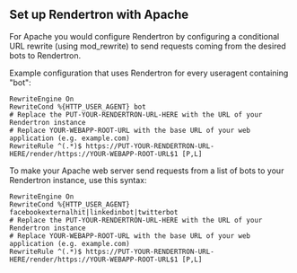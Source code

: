 ## Set up Rendertron with Apache

For Apache you would configure Rendertron by configuring a conditional URL rewrite (using mod_rewrite) to send requests coming from the desired bots to Rendertron.

Example configuration that uses Rendertron for every useragent containing "bot":

```
RewriteEngine On
RewriteCond %{HTTP_USER_AGENT} bot
# Replace the PUT-YOUR-RENDERTRON-URL-HERE with the URL of your Rendertron instance
# Replace YOUR-WEBAPP-ROOT-URL with the base URL of your web application (e.g. example.com)
RewriteRule ^(.*)$ https://PUT-YOUR-RENDERTRON-URL-HERE/render/https://YOUR-WEBAPP-ROOT-URL$1 [P,L]
```

To make your Apache web server send requests from a list of bots to your Rendertron instance, use this syntax:

```
RewriteEngine On
RewriteCond %{HTTP_USER_AGENT} facebookexternalhit|linkedinbot|twitterbot
# Replace the PUT-YOUR-RENDERTRON-URL-HERE with the URL of your Rendertron instance
# Replace YOUR-WEBAPP-ROOT-URL with the base URL of your web application (e.g. example.com)
RewriteRule ^(.*)$ https://PUT-YOUR-RENDERTRON-URL-HERE/render/https://YOUR-WEBAPP-ROOT-URL$1 [P,L]
```
